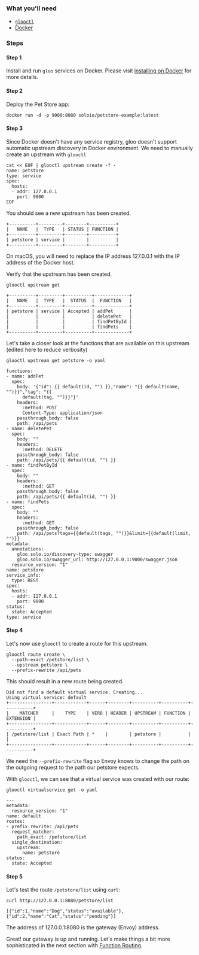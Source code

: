 ### What you'll need
 - [`glooctl`](https://github.com/solo-io/glooctl)
 - [Docker](https://www.docker.com)

### Steps

#### Step 1
Install and run `gloo` services on Docker. Please visit [installing on Docker](../../installation/docker.md) for more details.

#### Step 2
Deploy the Pet Store app:

```
docker run -d -p 9000:8080 soloio/petstore-example:latest
```

#### Step 3
Since Docker doesn't have any service registry, gloo doesn't support automatic upstream discovery in Docker environment. We need to manually create
an upstream with `glooctl`

```
cat << EOF | glooctl upstream create -f -
name: petstore
type: service
spec:
  hosts:
  - addr: 127.0.0.1
    port: 9000
EOF
```
You should see a new upstream has been created.

```
+----------+---------+--------+----------+
|   NAME   |  TYPE   | STATUS | FUNCTION |
+----------+---------+--------+----------+
| petstore | service |        |          |
+----------+---------+--------+----------+
```

On macOS, you will need to replace the IP address 127.0.0.1 with the IP address of the Docker host.

Verify that the upstream has been created.

```
glooctl upstream get

+----------+---------+----------+-------------+
|   NAME   |  TYPE   |  STATUS  |  FUNCTION   |
+----------+---------+----------+-------------+
| petstore | service | Accepted | addPet      |
|          |         |          | deletePet   |
|          |         |          | findPetById |
|          |         |          | findPets    |
+----------+---------+----------+-------------+
```

Let's take a closer look at the functions that are available on this upstream (edited here to reduce verbosity)

```
glooctl upstream get petstore -o yaml

functions:
- name: addPet
  spec:
    body: '{"id": {{ default(id, "") }},"name": "{{ default(name, "")}}","tag": "{{
      default(tag, "")}}"}'
    headers:
      :method: POST
      Content-Type: application/json
    passthrough_body: false
    path: /api/pets
- name: deletePet
  spec:
    body: ""
    headers:
      :method: DELETE
    passthrough_body: false
    path: /api/pets/{{ default(id, "") }}
- name: findPetById
  spec:
    body: ""
    headers:
      :method: GET
    passthrough_body: false
    path: /api/pets/{{ default(id, "") }}
- name: findPets
  spec:
    body: ""
    headers:
      :method: GET
    passthrough_body: false
    path: /api/pets?tags={{default(tags, "")}}&limit={{default(limit, "")}}
metadata:
  annotations:
    gloo.solo.io/discovery-type: swagger
    gloo.solo.io/swagger_url: http://127.0.0.1:9000/swagger.json
  resource_version: "1"
name: petstore
service_info:
  type: REST
spec:
  hosts:
  - addr: 127.0.0.1
    port: 9000
status:
  state: Accepted
type: service
```

#### Step 4
Let's now use `glooctl` to create a route for this upstream.

```
glooctl route create \
  --path-exact /petstore/list \
  --upstream petstore \
  --prefix-rewrite /api/pets
```

This should result in a new route being created.

```
Did not find a default virtual service. Creating...
Using virtual service: default
+----------------+------------+------+--------+----------+----------+-----------+
|    MATCHER     |    TYPE    | VERB | HEADER | UPSTREAM | FUNCTION | EXTENSION |
+----------------+------------+------+--------+----------+----------+-----------+
| /petstore/list | Exact Path | *    |        | petstore |          |           |
+----------------+------------+------+--------+----------+----------+-----------+
```

We need the `--prefix-rewrite` flag so Envoy knows to change the path on the outgoing request to the path our petstore expects.

With `glooctl`, we can see that a virtual service was created with our route:

```
glooctl virtualservice get -o yaml

---
metadata:
  resource_version: "1"
name: default
routes:
- prefix_rewrite: /api/pets
  request_matcher:
    path_exact: /petstore/list
  single_destination:
    upstream:
      name: petstore
status:
  state: Accepted
```

#### Step 5
Let's test the route `/petstore/list` using `curl`:

```
curl http://127.0.0.1:8080/petstore/list

[{"id":1,"name":"Dog","status":"available"},{"id":2,"name":"Cat","status":"pending"}]
```

The address of 127.0.0.1:8080 is the gateway (Envoy) address.

Great! our gateway is up and running. Let's make things a bit more sophisticated in the next section with [Function Routing](2.md).